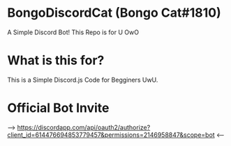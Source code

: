 # BongoDiscordCat (Bongo Cat#1810)
A Simple Discord Bot! This Repo is for U OwO

# What is this for?
This is a Simple Discord.js Code for Begginers UwU.

# Official Bot Invite
--> https://discordapp.com/api/oauth2/authorize?client_id=614476694853779457&permissions=2146958847&scope=bot <--
